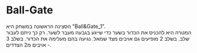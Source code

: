 # Ball-Gate

הסצינה הראשונה במשחק היא "Ball&Gate_1".  
 המטרה היא להכניס את הכדור בשער כדי שייגע בגבעה מעבר לשער. רק כך ניתם לעבור שלב.
 בשלב 2 מופיעים גם אויבים מצד שמאל. נגיעה בהם מעלימה את הכדור.
 בשלב 3 - אויבים מ2 הצדדים.

